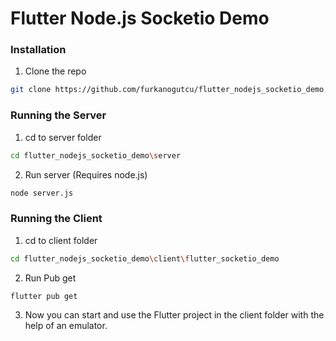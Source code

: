 # Flutter Node.js Socketio Demo

### Installation

  1. Clone the repo
   ```sh
   git clone https://github.com/furkanogutcu/flutter_nodejs_socketio_demo.git
   ```

### Running the Server

  1. cd to server folder
   ```sh
   cd flutter_nodejs_socketio_demo\server
   ```
   
   2. Run server (Requires node.js)
   ```sh
   node server.js
   ```

### Running the Client

  1. cd to client folder
   ```sh
   cd flutter_nodejs_socketio_demo\client\flutter_socketio_demo
   ```
   
   2. Run Pub get
   ```sh
   flutter pub get
   ```
   3. Now you can start and use the Flutter project in the client folder with the help of an emulator.
